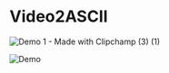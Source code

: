 # Video2ASCII



![Demo 1 - Made with Clipchamp (3) (1)](https://github.com/user-attachments/assets/378fc9be-2f73-42a7-9c80-e2be9a3041fa)


![Demo](https://github.com/user-attachments/assets/8f712f5b-6bdc-4a9d-8953-bc59192f2964)
